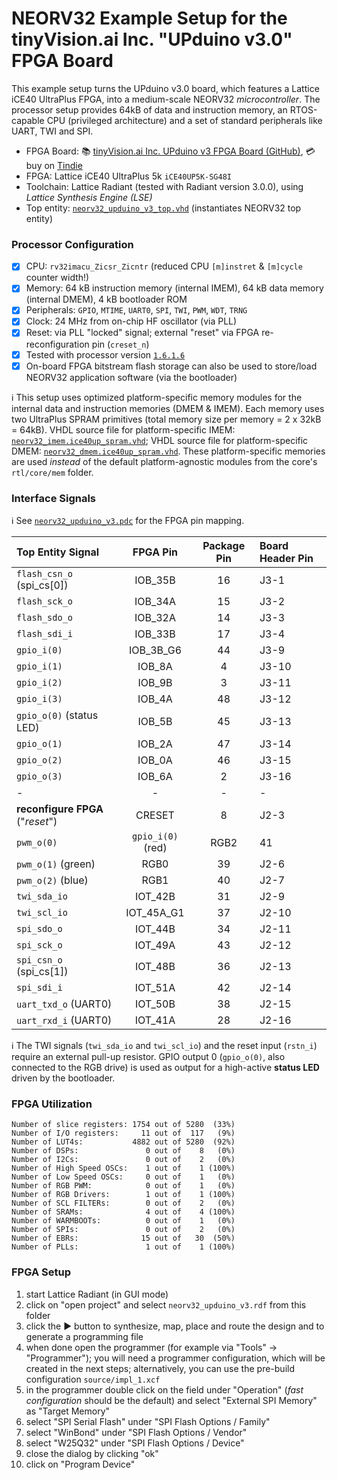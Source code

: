 # NEORV32 Example Setup for the tinyVision.ai Inc. "UPduino v3.0" FPGA Board


This example setup turns the UPduino v3.0 board, which features a Lattice iCE40 UltraPlus FPGA, into a medium-scale NEORV32 *microcontroller*.
The processor setup provides 64kB of data and instruction memory, an RTOS-capable CPU (privileged architecture)
and a set of standard peripherals like UART, TWI and SPI.


* FPGA Board: :books: [tinyVision.ai Inc. UPduino v3 FPGA Board (GitHub)](https://github.com/tinyvision-ai-inc/UPduino-v3.0/),
:credit_card: buy on [Tindie](https://www.tindie.com/products/tinyvision_ai/upduino-v30-low-cost-lattice-ice40-fpga-board/)
* FPGA: Lattice iCE40 UltraPlus 5k `iCE40UP5K-SG48I`
* Toolchain: Lattice Radiant (tested with Radiant version 3.0.0), using *Lattice Synthesis Engine (LSE)*
* Top entity: [`neorv32_upduino_v3_top.vhd`](https://github.com/stnolting/neorv32/blob/master/boards/UPduino_v3/neorv32_upduino_v3_top.vhd) (instantiates NEORV32 top entity)


### Processor Configuration

- [x] CPU: `rv32imacu_Zicsr_Zicntr` (reduced CPU `[m]instret` & `[m]cycle` counter width!)
- [x] Memory: 64 kB instruction memory (internal IMEM), 64 kB data memory (internal DMEM), 4 kB bootloader ROM
- [x] Peripherals: `GPIO`, `MTIME`, `UART0`, `SPI`, `TWI`, `PWM`, `WDT`, `TRNG`
- [x] Clock: 24 MHz from on-chip HF oscillator (via PLL)
- [x] Reset: via PLL "locked" signal; external "reset" via FPGA re-reconfiguration pin (`creset_n`)
- [x] Tested with processor version [`1.6.1.6`](https://github.com/stnolting/neorv32/blob/master/CHANGELOG.md)
- [x] On-board FPGA bitstream flash storage can also be used to store/load NEORV32 application software (via the bootloader)

:information_source: This setup uses optimized platform-specific memory modules for the internal data and instruction memories (DMEM & IMEM). Each memory uses two
UltraPlus SPRAM primitives (total memory size per memory = 2 x 32kB = 64kB). VHDL source file for platform-specific IMEM:
[`neorv32_imem.ice40up_spram.vhd`](https://github.com/stnolting/neorv32/blob/master/boards/UPduino_v3/neorv32_imem.ice40up_spram.vhd);
VHDL source file for platform-specific DMEM: [`neorv32_dmem.ice40up_spram.vhd`](https://github.com/stnolting/neorv32/blob/master/boards/UPduino_v3/neorv32_dmem.ice40up_spram.vhd).
These platform-specific memories are used *instead* of the default platform-agnostic modules from the core's `rtl/core/mem` folder.


### Interface Signals

:information_source: See [`neorv32_upduino_v3.pdc`](https://github.com/stnolting/neorv32/blob/master/boards/UPduino_v3/neorv32_upduino_v3.pdc)
for the FPGA pin mapping.

| Top Entity Signal             | FPGA Pin   | Package Pin  | Board Header Pin |
|:------------------------------|:----------:|:------------:|:-----------------|
| `flash_csn_o` (spi_cs[0])     | IOB_35B    | 16           | J3-1             |
| `flash_sck_o`                 | IOB_34A    | 15           | J3-2             |
| `flash_sdo_o`                 | IOB_32A    | 14           | J3-3             |
| `flash_sdi_i`                 | IOB_33B    | 17           | J3-4             |
| `gpio_i(0)`                   | IOB_3B_G6  | 44           | J3-9             |
| `gpio_i(1)`                   | IOB_8A     | 4            | J3-10            |
| `gpio_i(2)`                   | IOB_9B     | 3            | J3-11            |
| `gpio_i(3)`                   | IOB_4A     | 48           | J3-12            |
| `gpio_o(0)` (status LED)      | IOB_5B     | 45           | J3-13            |
| `gpio_o(1)`                   | IOB_2A     | 47           | J3-14            |
| `gpio_o(2)`                   | IOB_0A     | 46           | J3-15            |
| `gpio_o(3)`                   | IOB_6A     | 2            | J3-16            |
| -                             | -          | -            | -                |
| **reconfigure FPGA** ("_reset_") | CRESET  | 8            | J2-3             |
| `pwm_o(0)` | `gpio_i(0)` (red)| RGB2       | 41           | J2-5             |
| `pwm_o(1)` (green)            | RGB0       | 39           | J2-6             |
| `pwm_o(2)` (blue)             | RGB1       | 40           | J2-7             |
| `twi_sda_io`                  | IOT_42B    | 31           | J2-9             |
| `twi_scl_io`                  | IOT_45A_G1 | 37           | J2-10            |
| `spi_sdo_o`                   | IOT_44B    | 34           | J2-11            |
| `spi_sck_o`                   | IOT_49A    | 43           | J2-12            |
| `spi_csn_o` (spi_cs[1])       | IOT_48B    | 36           | J2-13            |
| `spi_sdi_i`                   | IOT_51A    | 42           | J2-14            |
| `uart_txd_o` (UART0)          | IOT_50B    | 38           | J2-15            |
| `uart_rxd_i` (UART0)          | IOT_41A    | 28           | J2-16            |

:information_source: The TWI signals (`twi_sda_io` and `twi_scl_io`) and the reset input (`rstn_i`) require an external pull-up resistor.
GPIO output 0 (`gpio_o(0)`, also connected to the RGB drive) is used as output for a high-active **status LED** driven by the bootloader.


### FPGA Utilization

```
Number of slice registers: 1754 out of 5280  (33%)
Number of I/O registers:     11 out of  117   (9%)
Number of LUT4s:           4882 out of 5280  (92%)
Number of DSPs:               0 out of    8   (0%)
Number of I2Cs:               0 out of    2   (0%)
Number of High Speed OSCs:    1 out of    1 (100%)
Number of Low Speed OSCs:     0 out of    1   (0%)
Number of RGB PWM:            0 out of    1   (0%)
Number of RGB Drivers:        1 out of    1 (100%)
Number of SCL FILTERs:        0 out of    2   (0%)
Number of SRAMs:              4 out of    4 (100%)
Number of WARMBOOTs:          0 out of    1   (0%)
Number of SPIs:               0 out of    2   (0%)
Number of EBRs:              15 out of   30  (50%)
Number of PLLs:               1 out of    1 (100%)
```

### FPGA Setup

1. start Lattice Radiant (in GUI mode)
2. click on "open project" and select `neorv32_upduino_v3.rdf` from this folder
3. click the :arrow_forward: button to synthesize, map, place and route the design and to generate a programming file
4. when done open the programmer (for example via "Tools" -> "Programmer"); you will need a programmer configuration, which will be created in the next steps; alternatively,
you can use the pre-build configuration `source/impl_1.xcf`
5. in the programmer double click on the field under "Operation" (_fast configuration_ should be the default) and select "External SPI Memory" as "Target Memory"
6. select "SPI Serial Flash" under "SPI Flash Options / Family"
7. select "WinBond" under "SPI Flash Options / Vendor"
8. select "W25Q32" under "SPI Flash Options / Device"
9. close the dialog by clicking "ok"
10. click on "Program Device"

